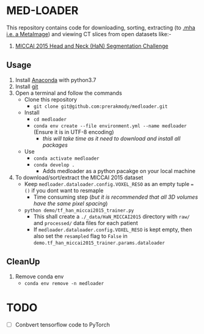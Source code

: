 # MED-LOADER
This repository contains code for downloading, sorting, extracting (to [.mha i.e. a MetaImage](https://itk.org/Wiki/ITK/MetaIO/Documentation#Quick_Start)) and viewing CT slices from open datasets like:-
1. [MICCAI 2015 Head and Neck (HaN) Segmentation Challenge](http://www.imagenglab.com/wiki/mediawiki/index.php?title=2015_MICCAI_Challenge)


## Usage
1. Install [Anaconda](https://docs.anaconda.com/anaconda/install/) with python3.7
2. Install [git](https://git-scm.com/downloads)
3. Open a terminal and follow the commands
    - Clone this repository
        - `git clone git@github.com:prerakmody/medloader.git`
    - Install
        - `cd medloader`
        - `conda env create --file environment.yml --name medloader`  (Ensure it is in UTF-8 encoding)
            - _this will take time as it need to download and install all packages_
    - Use
        - `conda activate medloader`
        - `conda develop .`
            - Adds medloader as a python pacakge on your local machine
4. To download/sort/extract the MICCAI 2015 dataset
    - Keep `medloader.dataloader.config.VOXEL_RESO` as an empty tuple `=()` if you dont want to resmaple
        - Time consuming step (_but it is recommended that all 3D volumes have the same pixel spacing_)
    - `python demo/tf_han_miccai2015_trainer.py`
        - This shall create a `./_data/HaN_MICCAI2015` directory with `raw/` and `processed/` data files for each patient
        - If `medloader.dataloader.config.VOXEL_RESO` is kept empty, then also set the `resampled` flag to `False` in `demo.tf_han_miccai2015_trainer.params.dataloader`

## CleanUp
1. Remove conda env
    - `conda env remove -n medloader`

# TODO
 - [ ] Conbvert tensorflow code to PyTorch